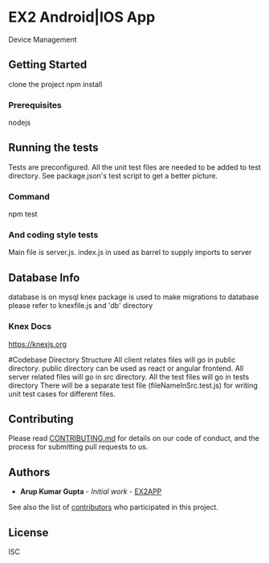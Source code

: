 # EX2 Android|IOS App

Device Management

## Getting Started

clone the project
npm install 

### Prerequisites

nodejs 

## Running the tests

Tests are preconfigured. All the unit test files are needed to be added to test directory.
See package.json's test script to get a better picture.

### Command
npm test

### And coding style tests
Main file is server.js.
index.js in used as barrel to supply imports to server

## Database Info
database is on mysql
knex package is used to make migrations to database
please refer to knexfile.js and 'db' directory
### Knex Docs
https://knexjs.org

#Codebase Directory Structure
All client relates files will go in public directory.
public directory can be used as react or angular frontend.
All server related files will go in src directory.
All the test files will go in tests directory
There will be a separate test file (fileNameInSrc.test.js) for writing unit test cases for different files.

## Contributing

Please read [CONTRIBUTING.md](https://gist.github.com/PurpleBooth/b24679402957c63ec426) for details on our code of conduct, and the process for submitting pull requests to us.


## Authors

* **Arup Kumar Gupta** - *Initial work* - [EX2APP](https://github.com/ex2app)

See also the list of [contributors](https://github.com/arguptaex2/ex2app/contributors) who participated in this project.

## License
ISC

